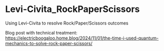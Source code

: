 # Levi-Civita_RockPaperScissors

Using Levi-Civita to resolve Rock/Paper/Scissors outcomes

Blog post with technical treatment:  https://electricboogaloo.home.blog/2024/11/01/the-time-i-used-quantum-mechanics-to-solve-rock-paper-scissors/

